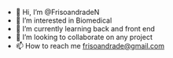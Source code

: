 - 👋 Hi, I’m @FrisoandradeN
- 👀 I’m interested in Biomedical
- 🌱 I’m currently learning back and front end
- 💞️ I’m looking to collaborate on any project
- 📫 How to reach me frisoandrade@gmail.com

<!---
FrisoandradeN/FrisoandradeN is a ✨ special ✨ repository because its `README.md` (this file) appears on your GitHub profile.
You can click the Preview link to take a look at your changes.
--->
